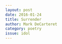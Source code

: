 ```yaml
---
layout: post 
date: 2016-01-24
title: Surrender
author: Mark DeCarteret
category: poetry
issue: idol
---
```

